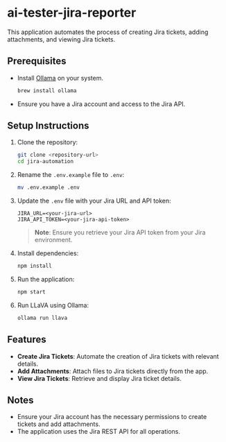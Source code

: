 # ai-tester-jira-reporter

This application automates the process of creating Jira tickets, adding attachments, and viewing Jira tickets.

## Prerequisites

- Install [Ollama](https://ollama.com/) on your system.
  ```bash
  brew install ollama
  ```
- Ensure you have a Jira account and access to the Jira API.

## Setup Instructions

1. Clone the repository:
   ```bash
   git clone <repository-url>
   cd jira-automation
   ```

2. Rename the `.env.example` file to `.env`:
   ```bash
   mv .env.example .env
   ```

3. Update the `.env` file with your Jira URL and API token:
   ```
   JIRA_URL=<your-jira-url>
   JIRA_API_TOKEN=<your-jira-api-token>
   ```
   > **Note**: Ensure you retrieve your Jira API token from your Jira environment.

4. Install dependencies:
   ```bash
   npm install
   ```

5. Run the application:
   ```bash
   npm start
   ```

6. Run LLaVA using Ollama:
   ```bash
   ollama run llava
   ```

## Features

- **Create Jira Tickets**: Automate the creation of Jira tickets with relevant details.
- **Add Attachments**: Attach files to Jira tickets directly from the app.
- **View Jira Tickets**: Retrieve and display Jira ticket details.

## Notes

- Ensure your Jira account has the necessary permissions to create tickets and add attachments.
- The application uses the Jira REST API for all operations.
